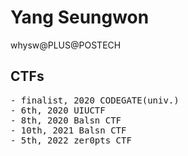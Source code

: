 # Yang Seungwon
whysw@PLUS@POSTECH

## CTFs
<pre>
- finalist, 2020 CODEGATE(univ.)                                                MINUS
- 6th, 2020 UIUCTF                                                               PLUS
- 8th, 2020 Balsn CTF                                                            PLUS
- 10th, 2021 Balsn CTF                                                           PLUS
- 5th, 2022 zer0pts CTF                                                          PLUS
</pre>
